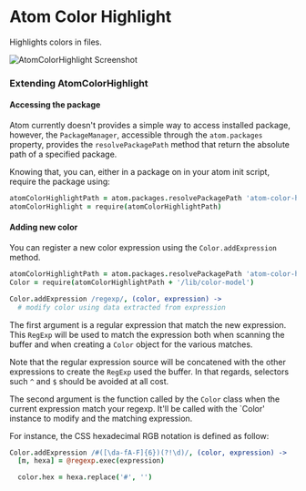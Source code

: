 # Atom Color Highlight

Highlights colors in files.

![AtomColorHighlight Screenshot](https://raw.github.com/abe33/atom-color-highlight/master/atom-color-highlight.jpg)

### Extending AtomColorHighlight

#### Accessing the package

Atom currently doesn't provides a simple way to access installed package,
however, the `PackageManager`, accessible through the `atom.packages` property,
provides the `resolvePackagePath` method that return the absolute path
of a specified package.

Knowing that, you can, either in a package on in your atom init script,
require the package using:

```coffeescript
atomColorHighlightPath = atom.packages.resolvePackagePath 'atom-color-highlight'
atomColorHighlight = require(atomColorHighlightPath)
```

#### Adding new color

You can register a new color expression using the `Color.addExpression` method.

```coffeescript
atomColorHighlightPath = atom.packages.resolvePackagePath 'atom-color-highlight'
Color = require(atomColorHighlightPath + '/lib/color-model')

Color.addExpression /regexp/, (color, expression) ->
  # modify color using data extracted from expression
```

The first argument is a regular expression that match the new expression.
This `RegExp` will be used to match the expression both when scanning the
buffer and when creating a `Color` object for the various matches.

Note that the regular expression source will be concatened with the other
expressions to create the `RegExp` used the buffer. In that regards, selectors
such `^` and `$` should be avoided at all cost.

The second argument is the function called by the `Color` class when the
current expression match your regexp. It'll be called with the `Color' instance
to modify and the matching expression.

For instance, the CSS hexadecimal RGB notation is defined as follow:

```coffeescript
Color.addExpression /#([\da-fA-F]{6})(?!\d)/, (color, expression) ->
  [m, hexa] = @regexp.exec(expression)

  color.hex = hexa.replace('#', '')
```
